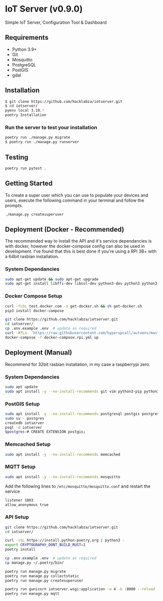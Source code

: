 # IoT Server (v0.9.0)

Simple IoT Server, Configuration Tool & Dashboard

## Requirements

- Python 3.9+
- Git
- Mosquitto
- PostgreSQL
- PostGIS
- gdal

## Installation

```bash
$ git clone https://github.com/hacklabza/iotserver.git
$ cd iotserver/
pyenv local 3.10.*
poetry Installation
```

### Run the server to test your installation

```bash
poetry run ./manage.py migrate
$ poetry run ./manage.py runserver
```

## Testing

```bash
poetry run pytest .
```

## Getting Started

To create a super user which you can use to populate your devices and users, execute the following command in your terminal and follow the prompts.

```bash
./manage.py createsuperuser
```

## Deployment (Docker - Recommended)

The recommended way to install the API and it's service dependancies is with docker, however the docker-compose config can also be used in development. I've found that this is best done if you're using a RPI 3B+ with a 64bit rasbian installation.

### System Dependancies

```bash
sudo apt-get update && sudo apt-get upgrade
sudo apt-get install libffi-dev libssl-dev python3-dev python3 python3-pip git
```

### Docker Compose Setup

```bash
curl -fsSL test.docker.com -o get-docker.sh && sh get-docker.sh
pip3 install docker-compose

git clone https://github.com/hacklabza/iotserver.git
cd iotserver/
cp .env.example .env  # update as required
curl -#fLo- 'https://raw.githubusercontent.com/hyperupcall/autoenv/master/scripts/install.sh' | sh
docker-compose -f docker-compose.rpi.yml up
```

## Deployment (Manual)

Recommend for 32bit rasbian installation, in my case a raspberrypi zero.

### System Dependancies

```bash
sudo apt update
sudo apt install -y --no-install-recommends git vim python3-pip python3-dev postgresql-client gdal-bin libgdal-dev libffi-dev openssl
```

### PostGIS Setup

```bash
sudo apt install -y --no-install-recommends postgresql postgis postgresql-13-postgis-3-scripts
sudo su - postgres
createdb iotserver
psql -d iotserver
$postgres-# CREATE EXTENSION postgis;
```

### Memcached Setup

```bash
sudo apt install -y --no-install-recommends memcached
```

### MQTT Setup

```bash
sudo apt install -y --no-install-recommends mosquitto
```

Add the following lines to `/etc/mosquitto/mosquitto.conf` and restart the service

```bash
listener 1883
allow_anonymous true
```

### API Setup

```bash
git clone https://github.com/hacklabza/iotserver.git
cd iotserver/

curl -sSL https://install.python-poetry.org | python3 -
export CRYPTOGRAPHY_DONT_BUILD_RUST=1
poetry install

cp .env.example .env  # update as required
cp manage.py ~/.poetry/bin/

poetry run manage.py migrate
poetry run manage.py collectstatic
poetry run manage.py createsuperuser

poetry run gunicorn iotserver.wsgi:application -w 4 -b :8000 --reload
poetry run manage.py mqtt
```
